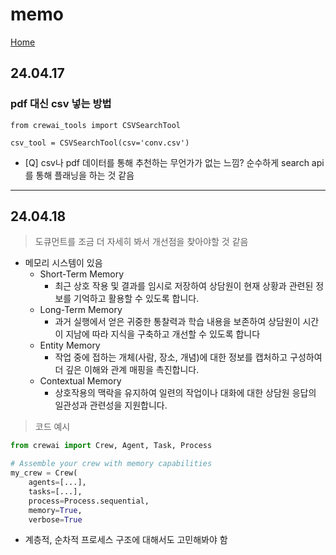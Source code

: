 # memo

[Home](https://docs.crewai.com/)

## 24.04.17

### pdf 대신 csv 넣는 방법

```
from crewai_tools import CSVSearchTool

csv_tool = CSVSearchTool(csv='conv.csv')

```

- [Q] csv나 pdf 데이터를 통해 추천하는 무언가가 없는 느낌? 순수하게 search api를 통해 플래닝을 하는 것 같음

---

## 24.04.18

> 도큐먼트를 조금 더 자세히 봐서 개선점을 찾아야할 것 같음
> 
- 메모리 시스템이 있음
    - Short-Term Memory
        - 최근 상호 작용 및 결과를 임시로 저장하여 상담원이 현재 상황과 관련된 정보를 기억하고 활용할 수 있도록 합니다.
    - Long-Term Memory
        - 과거 실행에서 얻은 귀중한 통찰력과 학습 내용을 보존하여 상담원이 시간이 지남에 따라 지식을 구축하고 개선할 수 있도록 합니다
    - Entity Memory
        - 작업 중에 접하는 개체(사람, 장소, 개념)에 대한 정보를 캡처하고 구성하여 더 깊은 이해와 관계 매핑을 촉진합니다.
    - Contextual Memory
        - 상호작용의 맥락을 유지하여 일련의 작업이나 대화에 대한 상담원 응답의 일관성과 관련성을 지원합니다.
    

> 코드 예시
> 

```python
from crewai import Crew, Agent, Task, Process

# Assemble your crew with memory capabilities
my_crew = Crew(
    agents=[...],
    tasks=[...],
    process=Process.sequential,
    memory=True,
    verbose=True
```

- 계층적, 순차적 프로세스 구조에 대해서도 고민해봐야 함
